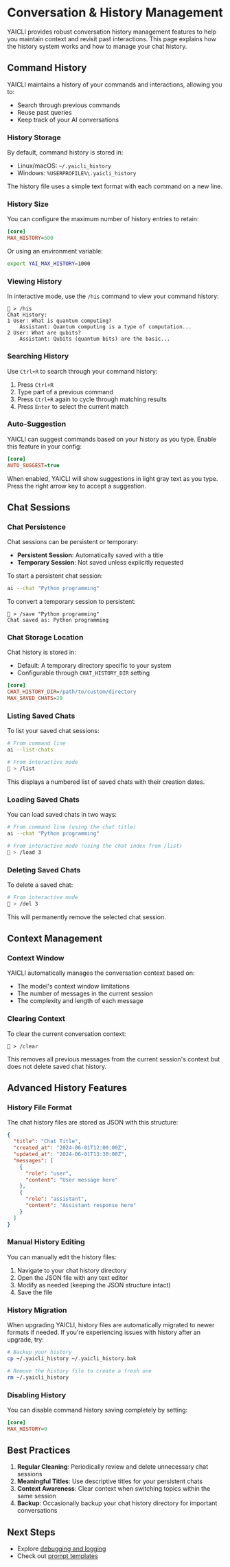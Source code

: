 # Conversation & History Management

YAICLI provides robust conversation history management features to help you maintain context and revisit past interactions. This page explains how the history system works and how to manage your chat history.

## Command History

YAICLI maintains a history of your commands and interactions, allowing you to:
- Search through previous commands
- Reuse past queries
- Keep track of your AI conversations

### History Storage

By default, command history is stored in:
- Linux/macOS: `~/.yaicli_history`
- Windows: `%USERPROFILE%\.yaicli_history`

The history file uses a simple text format with each command on a new line.

### History Size

You can configure the maximum number of history entries to retain:

```ini
[core]
MAX_HISTORY=500
```

Or using an environment variable:

```bash
export YAI_MAX_HISTORY=1000
```

### Viewing History

In interactive mode, use the `/his` command to view your command history:

```
💬 > /his
Chat History:
1 User: What is quantum computing?
    Assistant: Quantum computing is a type of computation...
2 User: What are qubits?
    Assistant: Qubits (quantum bits) are the basic...
```

### Searching History

Use `Ctrl+R` to search through your command history:

1. Press `Ctrl+R`
2. Type part of a previous command
3. Press `Ctrl+R` again to cycle through matching results
4. Press `Enter` to select the current match

### Auto-Suggestion

YAICLI can suggest commands based on your history as you type. Enable this feature in your config:

```ini
[core]
AUTO_SUGGEST=true
```

When enabled, YAICLI will show suggestions in light gray text as you type. Press the right arrow key to accept a suggestion.

## Chat Sessions

### Chat Persistence

Chat sessions can be persistent or temporary:

- **Persistent Session**: Automatically saved with a title
- **Temporary Session**: Not saved unless explicitly requested

To start a persistent chat session:

```bash
ai --chat "Python programming"
```

To convert a temporary session to persistent:

```
💬 > /save "Python programming"
Chat saved as: Python programming
```

### Chat Storage Location

Chat history is stored in:
- Default: A temporary directory specific to your system
- Configurable through `CHAT_HISTORY_DIR` setting

```ini
[core]
CHAT_HISTORY_DIR=/path/to/custom/directory
MAX_SAVED_CHATS=20
```

### Listing Saved Chats

To list your saved chat sessions:

```bash
# From command line
ai --list-chats

# From interactive mode
💬 > /list
```

This displays a numbered list of saved chats with their creation dates.

### Loading Saved Chats

You can load saved chats in two ways:

```bash
# From command line (using the chat title)
ai --chat "Python programming"

# From interactive mode (using the chat index from /list)
💬 > /load 3
```

### Deleting Saved Chats

To delete a saved chat:

```bash
# From interactive mode
💬 > /del 3
```

This will permanently remove the selected chat session.

## Context Management

### Context Window

YAICLI automatically manages the conversation context based on:
- The model's context window limitations
- The number of messages in the current session
- The complexity and length of each message

### Clearing Context

To clear the current conversation context:

```
💬 > /clear
```

This removes all previous messages from the current session's context but does not delete saved chat history.

## Advanced History Features

### History File Format

The chat history files are stored as JSON with this structure:

```json
{
  "title": "Chat Title",
  "created_at": "2024-06-01T12:00:00Z",
  "updated_at": "2024-06-01T13:30:00Z",
  "messages": [
    {
      "role": "user",
      "content": "User message here"
    },
    {
      "role": "assistant",
      "content": "Assistant response here"
    }
  ]
}
```

### Manual History Editing

You can manually edit the history files:

1. Navigate to your chat history directory
2. Open the JSON file with any text editor
3. Modify as needed (keeping the JSON structure intact)
4. Save the file

### History Migration

When upgrading YAICLI, history files are automatically migrated to newer formats if needed. If you're experiencing issues with history after an upgrade, try:

```bash
# Backup your history
cp ~/.yaicli_history ~/.yaicli_history.bak

# Remove the history file to create a fresh one
rm ~/.yaicli_history
```

### Disabling History

You can disable command history saving completely by setting:

```ini
[core]
MAX_HISTORY=0
```

## Best Practices

1. **Regular Cleaning**: Periodically review and delete unnecessary chat sessions
2. **Meaningful Titles**: Use descriptive titles for your persistent chats
3. **Context Awareness**: Clear context when switching topics within the same session
4. **Backup**: Occasionally backup your chat history directory for important conversations

## Next Steps

- Explore [debugging and logging](debugging.md)
- Check out [prompt templates](prompts.md)
